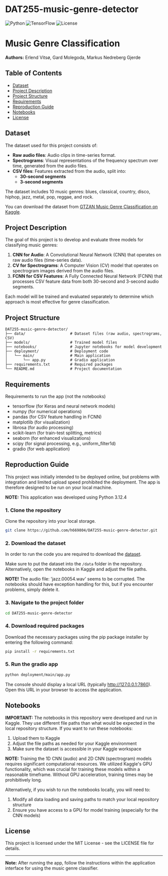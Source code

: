 # DAT255-music-genre-detector

![Python](https://img.shields.io/badge/python-3.12.4-blue.svg)
![TensorFlow](https://img.shields.io/badge/TensorFlow-2.x-orange.svg)
![License](https://img.shields.io/badge/license-MIT-green.svg)

# Music Genre Classification

**Authors:** Erlend Vitsø, Gard Molegoda, Markus Nedreberg Gjerde

## Table of Contents

- [Dataset](#dataset)
- [Project Description](#project-description)
- [Project Structure](#project-structure)
- [Requirements](#requirements)
- [Reproduction Guide](#reproduction-guide)
- [Notebooks](#notebooks)
- [License](#license)

## Dataset

The dataset used for this project consists of:

- **Raw audio files**: Audio clips in time-series format.
- **Spectrograms**: Visual representations of the frequency spectrum over time, generated from the audio files.
- **CSV files**: Features extracted from the audio, split into:
  - **30-second segments**
  - **3-second segments**

The dataset includes 10 music genres: blues, classical, country, disco, hiphop, jazz, metal, pop, reggae, and rock.

You can download the dataset from [GTZAN Music Genre Classification on Kaggle](https://www.kaggle.com/datasets/andradaolteanu/gtzan-dataset-music-genre-classification?resource=download).

## Project Description

The goal of this project is to develop and evaluate three models for classifying music genres:

1. **CNN for Audio**: A Convolutional Neural Network (CNN) that operates on raw audio files (time-series data).
2. **CV for Spectrograms**: A Computer Vision (CV) model that operates on spectrogram images derived from the audio files.
3. **FCNN for CSV Features**: A Fully Connected Neural Network (FCNN) that processes CSV feature data from both 30-second and 3-second audio segments.

Each model will be trained and evaluated separately to determine which approach is most effective for genre classification.

## Project Structure

```
DAT255-music-genre-detector/
├── data/                    # Dataset files (raw audio, spectrograms, CSV)
├── models/                  # Trained model files
├── notebooks/               # Jupyter notebooks for model development
├── deployment/              # Deployment code
│   └── main/                # Main application
│       └── app.py           # Gradio application
├── requirements.txt         # Required packages
└── README.md                # Project documentation
```

## Requirements

Requirements to run the app (not the notebooks)

- tensorflow (for Keras and neural network models)
- numpy (for numerical operations)
- pandas (for CSV feature handling in FCNN)
- matplotlib (for visualization)
- librosa (for audio processing)
- scikit-learn (for train-test splitting, metrics)
- seaborn (for enhanced visualizations)
- scipy (for signal processing, e.g., uniform_filter1d)
- gradio (for web application)

## Reproduction Guide

This project was initially intended to be deployed online, but problems with integration and limited upload speed prohibited the deployment. The app is therefore designed to be run on your local machine.

**NOTE:** This application was developed using Python 3.12.4

### 1. Clone the repository

Clone the repository into your local storage.

```bash
git clone https://github.com/h669804/DAT255-music-genre-detector.git
```

### 2. Download the dataset

In order to run the code you are required to download the [dataset](https://www.kaggle.com/datasets/andradaolteanu/gtzan-dataset-music-genre-classification?resource=download).

Make sure to put the dataset into the `/data` folder in the repository.
Alternatively, open the notebooks in Kaggle and adjust the file paths.

**NOTE!** The audio file: 'jazz.00054.wav' seems to be corrupted. The notebooks should have exception handling for this, but if you encounter problems, simply delete it.

### 3. Navigate to the project folder

```bash
cd DAT255-music-genre-detector
```

### 4. Download required packages

Download the necessary packages using the pip package installer by entering the following command:

```bash
pip install -r requirements.txt
```

### 5. Run the gradio app

```bash
python deployment/main/app.py
```

The console should display a local URL (typically http://127.0.0.1:7860). Open this URL in your browser to access the application.

## Notebooks

**IMPORTANT:** The notebooks in this repository were developed and run in Kaggle. They use different file paths than what would be expected in the local repository structure. If you want to run these notebooks:

1. Upload them to Kaggle
2. Adjust the file paths as needed for your Kaggle environment
3. Make sure the dataset is accessible in your Kaggle workspace

**NOTE:** Training the 1D CNN (audio) and 2D CNN (spectrogram) models requires significant computational resources. We utilized Kaggle's GPU functionality, which was crucial for training these models within a reasonable timeframe. Without GPU acceleration, training times may be prohibitively long.

Alternatively, if you wish to run the notebooks locally, you will need to:

1. Modify all data loading and saving paths to match your local repository structure
2. Ensure you have access to a GPU for model training (especially for the CNN models)

## License

This project is licensed under the MIT License - see the LICENSE file for details.

---

**Note:** After running the app, follow the instructions within the application interface for using the music genre classifier.
